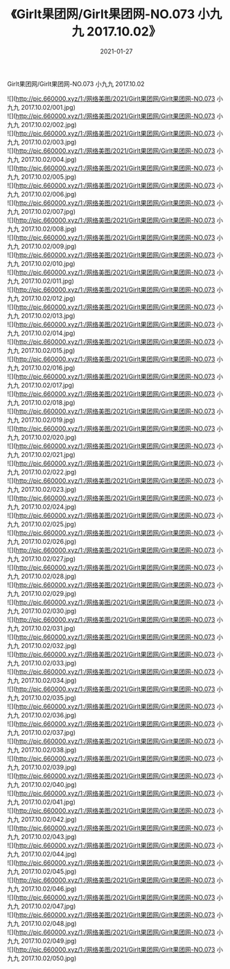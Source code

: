 ﻿---
layout: post
title:  《Girlt果团网/Girlt果团网-NO.073 小九九 2017.10.02》
date:   2021-01-27
img: http://pic.660000.xyz/1:/网络美图/2021/Girlt果团网/Girlt果团网-NO.073 小九九 2017.10.02/000.jpg
categories: [美女, 清纯, 唯美]
---

Girlt果团网/Girlt果团网-NO.073 小九九 2017.10.02

 ![](http://pic.660000.xyz/1:/网络美图/2021/Girlt果团网/Girlt果团网-NO.073 小九九 2017.10.02/001.jpg) <br>![](http://pic.660000.xyz/1:/网络美图/2021/Girlt果团网/Girlt果团网-NO.073 小九九 2017.10.02/002.jpg) <br>![](http://pic.660000.xyz/1:/网络美图/2021/Girlt果团网/Girlt果团网-NO.073 小九九 2017.10.02/003.jpg) <br>![](http://pic.660000.xyz/1:/网络美图/2021/Girlt果团网/Girlt果团网-NO.073 小九九 2017.10.02/004.jpg) <br>![](http://pic.660000.xyz/1:/网络美图/2021/Girlt果团网/Girlt果团网-NO.073 小九九 2017.10.02/005.jpg) <br>![](http://pic.660000.xyz/1:/网络美图/2021/Girlt果团网/Girlt果团网-NO.073 小九九 2017.10.02/006.jpg) <br>![](http://pic.660000.xyz/1:/网络美图/2021/Girlt果团网/Girlt果团网-NO.073 小九九 2017.10.02/007.jpg) <br>![](http://pic.660000.xyz/1:/网络美图/2021/Girlt果团网/Girlt果团网-NO.073 小九九 2017.10.02/008.jpg) <br>![](http://pic.660000.xyz/1:/网络美图/2021/Girlt果团网/Girlt果团网-NO.073 小九九 2017.10.02/009.jpg) <br>![](http://pic.660000.xyz/1:/网络美图/2021/Girlt果团网/Girlt果团网-NO.073 小九九 2017.10.02/010.jpg) <br>![](http://pic.660000.xyz/1:/网络美图/2021/Girlt果团网/Girlt果团网-NO.073 小九九 2017.10.02/011.jpg) <br>![](http://pic.660000.xyz/1:/网络美图/2021/Girlt果团网/Girlt果团网-NO.073 小九九 2017.10.02/012.jpg) <br>![](http://pic.660000.xyz/1:/网络美图/2021/Girlt果团网/Girlt果团网-NO.073 小九九 2017.10.02/013.jpg) <br>![](http://pic.660000.xyz/1:/网络美图/2021/Girlt果团网/Girlt果团网-NO.073 小九九 2017.10.02/014.jpg) <br>![](http://pic.660000.xyz/1:/网络美图/2021/Girlt果团网/Girlt果团网-NO.073 小九九 2017.10.02/015.jpg) <br>![](http://pic.660000.xyz/1:/网络美图/2021/Girlt果团网/Girlt果团网-NO.073 小九九 2017.10.02/016.jpg) <br>![](http://pic.660000.xyz/1:/网络美图/2021/Girlt果团网/Girlt果团网-NO.073 小九九 2017.10.02/017.jpg) <br>![](http://pic.660000.xyz/1:/网络美图/2021/Girlt果团网/Girlt果团网-NO.073 小九九 2017.10.02/018.jpg) <br>![](http://pic.660000.xyz/1:/网络美图/2021/Girlt果团网/Girlt果团网-NO.073 小九九 2017.10.02/019.jpg) <br>![](http://pic.660000.xyz/1:/网络美图/2021/Girlt果团网/Girlt果团网-NO.073 小九九 2017.10.02/020.jpg) <br>![](http://pic.660000.xyz/1:/网络美图/2021/Girlt果团网/Girlt果团网-NO.073 小九九 2017.10.02/021.jpg) <br>![](http://pic.660000.xyz/1:/网络美图/2021/Girlt果团网/Girlt果团网-NO.073 小九九 2017.10.02/022.jpg) <br>![](http://pic.660000.xyz/1:/网络美图/2021/Girlt果团网/Girlt果团网-NO.073 小九九 2017.10.02/023.jpg) <br>![](http://pic.660000.xyz/1:/网络美图/2021/Girlt果团网/Girlt果团网-NO.073 小九九 2017.10.02/024.jpg) <br>![](http://pic.660000.xyz/1:/网络美图/2021/Girlt果团网/Girlt果团网-NO.073 小九九 2017.10.02/025.jpg) <br>![](http://pic.660000.xyz/1:/网络美图/2021/Girlt果团网/Girlt果团网-NO.073 小九九 2017.10.02/026.jpg) <br>![](http://pic.660000.xyz/1:/网络美图/2021/Girlt果团网/Girlt果团网-NO.073 小九九 2017.10.02/027.jpg) <br>![](http://pic.660000.xyz/1:/网络美图/2021/Girlt果团网/Girlt果团网-NO.073 小九九 2017.10.02/028.jpg) <br>![](http://pic.660000.xyz/1:/网络美图/2021/Girlt果团网/Girlt果团网-NO.073 小九九 2017.10.02/029.jpg) <br>![](http://pic.660000.xyz/1:/网络美图/2021/Girlt果团网/Girlt果团网-NO.073 小九九 2017.10.02/030.jpg) <br>![](http://pic.660000.xyz/1:/网络美图/2021/Girlt果团网/Girlt果团网-NO.073 小九九 2017.10.02/031.jpg) <br>![](http://pic.660000.xyz/1:/网络美图/2021/Girlt果团网/Girlt果团网-NO.073 小九九 2017.10.02/032.jpg) <br>![](http://pic.660000.xyz/1:/网络美图/2021/Girlt果团网/Girlt果团网-NO.073 小九九 2017.10.02/033.jpg) <br>![](http://pic.660000.xyz/1:/网络美图/2021/Girlt果团网/Girlt果团网-NO.073 小九九 2017.10.02/034.jpg) <br>![](http://pic.660000.xyz/1:/网络美图/2021/Girlt果团网/Girlt果团网-NO.073 小九九 2017.10.02/035.jpg) <br>![](http://pic.660000.xyz/1:/网络美图/2021/Girlt果团网/Girlt果团网-NO.073 小九九 2017.10.02/036.jpg) <br>![](http://pic.660000.xyz/1:/网络美图/2021/Girlt果团网/Girlt果团网-NO.073 小九九 2017.10.02/037.jpg) <br>![](http://pic.660000.xyz/1:/网络美图/2021/Girlt果团网/Girlt果团网-NO.073 小九九 2017.10.02/038.jpg) <br>![](http://pic.660000.xyz/1:/网络美图/2021/Girlt果团网/Girlt果团网-NO.073 小九九 2017.10.02/039.jpg) <br>![](http://pic.660000.xyz/1:/网络美图/2021/Girlt果团网/Girlt果团网-NO.073 小九九 2017.10.02/040.jpg) <br>![](http://pic.660000.xyz/1:/网络美图/2021/Girlt果团网/Girlt果团网-NO.073 小九九 2017.10.02/041.jpg) <br>![](http://pic.660000.xyz/1:/网络美图/2021/Girlt果团网/Girlt果团网-NO.073 小九九 2017.10.02/042.jpg) <br>![](http://pic.660000.xyz/1:/网络美图/2021/Girlt果团网/Girlt果团网-NO.073 小九九 2017.10.02/043.jpg) <br>![](http://pic.660000.xyz/1:/网络美图/2021/Girlt果团网/Girlt果团网-NO.073 小九九 2017.10.02/044.jpg) <br>![](http://pic.660000.xyz/1:/网络美图/2021/Girlt果团网/Girlt果团网-NO.073 小九九 2017.10.02/045.jpg) <br>![](http://pic.660000.xyz/1:/网络美图/2021/Girlt果团网/Girlt果团网-NO.073 小九九 2017.10.02/046.jpg) <br>![](http://pic.660000.xyz/1:/网络美图/2021/Girlt果团网/Girlt果团网-NO.073 小九九 2017.10.02/047.jpg) <br>![](http://pic.660000.xyz/1:/网络美图/2021/Girlt果团网/Girlt果团网-NO.073 小九九 2017.10.02/048.jpg) <br>![](http://pic.660000.xyz/1:/网络美图/2021/Girlt果团网/Girlt果团网-NO.073 小九九 2017.10.02/049.jpg) <br>![](http://pic.660000.xyz/1:/网络美图/2021/Girlt果团网/Girlt果团网-NO.073 小九九 2017.10.02/050.jpg) <br>